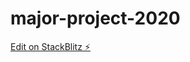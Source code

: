 # major-project-2020
[Edit on StackBlitz ⚡️](https://stackblitz.com/edit/major-project-2020-1-3-kmy59j)
